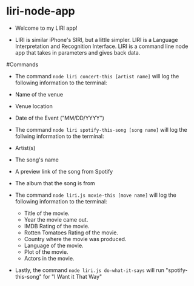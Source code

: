 # liri-node-app
* Welcome to my LIRI app! 

* LIRI is similar iPhone's SIRI, but a little simpler. LIRI is a Language Interpretation and Recognition Interface. LIRI is a command 
    line node app that takes in parameters and gives back data.
    
#Commands
* The command ```node liri concert-this [artist name]``` will log the following information to the terminal:

* Name of the venue
* Venue location
* Date of the Event ("MM/DD/YYYY")


* The command ```node liri spotify-this-song [song name]``` will log the follwing information to the terminal: 

* Artist(s)
* The song's name
* A preview link of the song from Spotify
* The album that the song is from


* The command ```node liri.js movie-this [move name]``` will log the following information to the terminal: 

  * Title of the movie.
  * Year the movie came out.
  * IMDB Rating of the movie.
  * Rotten Tomatoes Rating of the movie.
  * Country where the movie was produced.
  * Language of the movie.
  * Plot of the movie.
  * Actors in the movie.


* Lastly, the command ```node liri.js do-what-it-says``` will run "spotify-this-song" for "I Want it That Way"

